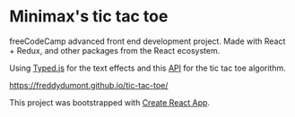 # Minimax's tic tac toe
freeCodeCamp advanced front end development project.
Made with React + Redux, and other packages from the React ecosystem.

Using [Typed.js](https://github.com/mattboldt/typed.js/) for the text effects and this [API](https://github.com/jasonrobertfox/tictactoe) for the tic tac toe algorithm.

https://freddydumont.github.io/tic-tac-toe/

This project was bootstrapped with [Create React App](https://github.com/facebookincubator/create-react-app).
